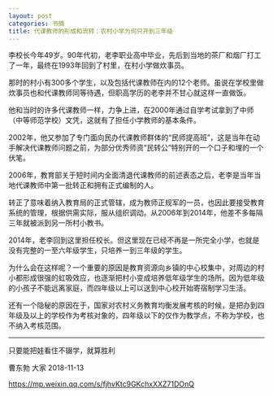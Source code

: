 ```yaml
---
layout: post
categories: 书摘
title: 代课教师的形成和流转：农村小学为何只开到三年级
---
```


李校长今年49岁。90年代初，老李职业高中毕业，先后到当地的茶厂和烟厂打工了一年，最终在1993年回到了村里，在村小学做炊事员。

那时的村小有300多个学生，以及包括代课教师在内的12个老师。虽说在学校里做炊事员也和代课教师同等待遇，但职高学历的老李并不甘心就这样一直做饭。

他和当时的许多代课教师一样，力争上进，在2000年通过自学考试拿到了中师（中等师范学校）文凭，这就有了担任小学教师的基本条件。

2002年，他又参加了专门面向民办代课教师群体的“民师提高班”，这是当年在动手解决代课教师问题之前，为部分优秀师资“民转公”特别开的一个口子和埋的一个伏笔。

2006年，教育部关于短时间内全面清退代课教师的前述表态之后，老李是当年当地代课教师中第一批转正和拥有正式编制的人。

转正了意味着纳入教育局的正式管辖，成为教师正规军的一员，也因此要接受教育系统的管理，根据供需实际，服从组织调动。从2006年到2014年，他差不多每隔三年就被派到另一所村小教书。

2014年，老李回到这里担任校长。但这里现在已经不再是一所完全小学，也就是没有完整的一至六年级学生，只培养一到三年级的学生。

为什么会在这样呢？一个重要的原因是教育资源向乡镇的中心校集中，对周边的村小都形成很强的虹吸效应，也逐渐把村小变成培养低年级学生的场所。因为低年级的小孩子不能远离家庭，而四年级以上可以送到中心校开始寄宿制学习生活。

还有一个隐秘的原因在于，国家对农村义务教育均衡发展考核的时候，是把办到四年级及以上的学校作为考核对象的，四年级以下的仅作为教学点，不称为学校，也不纳入考核范围。

---

只要能把娃看住不辍学，就算胜利

曹东勃 大家 2018-11-13

https://mp.weixin.qq.com/s/fjhvKtc9GKchxXXZ71DOnQ